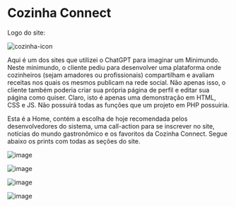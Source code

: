 <h1>Cozinha Connect</h1>
<div display='flex'>
<p>Logo do site:</p>

![cozinha-icon](https://github.com/Yoichiroo/projeto-culinaria/assets/109477475/7aa106ee-eb48-4127-ae20-1b0df6bdb475)
</div>


<p>Aqui é um dos sites que utilizei o ChatGPT para imaginar um Minimundo. 
Neste minimundo, o cliente pediu para desenvolver uma plataforma onde cozinheiros (sejam amadores ou profissionais) compartilham e avaliam receitas nos quais os mesmos publicam na rede social. 
Não apenas isso, o cliente também poderia criar sua própria página de perfil e editar sua página como quiser. Claro, isto é apenas uma demonstração em HTML, CSS e JS. Não possuirá todas as funções 
que um projeto em PHP possuiria. </p>

<p>Esta é a Home, contém a escolha de hoje recomendada pelos desenvolvedores do sistema, uma call-action para se inscrever no site, notícias do mundo gastronômico e os favoritos da Cozinha Connect. Segue abaixo os prints com todas as seções do site.</p>

![image](https://github.com/Yoichiroo/projeto-culinaria/assets/109477475/e15aa42a-6750-48c2-af53-d501e3929fc6)

![image](https://github.com/Yoichiroo/projeto-culinaria/assets/109477475/87aacfeb-afcc-476a-a1f0-a1bfb95d69c2)

![image](https://github.com/Yoichiroo/projeto-culinaria/assets/109477475/3f1294d4-c43c-4f6d-9906-80a09fa717a1)

![image](https://github.com/Yoichiroo/projeto-culinaria/assets/109477475/401afea3-2b2d-47f1-8b58-fea3fc9619d9)

